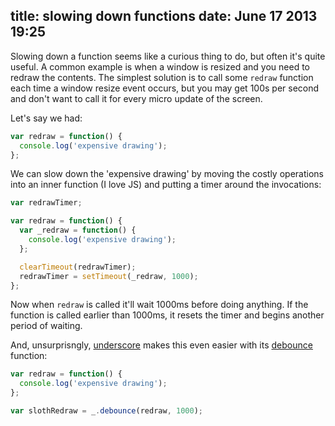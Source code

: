 title: slowing down functions
date: June 17 2013 19:25
---

Slowing down a function seems like a curious thing to do, but often it's quite useful. A common example is when a window is resized and you need to redraw the contents. The simplest solution is to call some `redraw` function each time a window resize event occurs, but you may get 100s per second and don't want to call it for every micro update of the screen.

Let's say we had:

```javascript
var redraw = function() {
  console.log('expensive drawing');
};
```

We can slow down the 'expensive drawing' by moving the costly operations into an inner function (I love JS) and putting a timer around the invocations:

```javascript
var redrawTimer;

var redraw = function() {
  var _redraw = function() {
    console.log('expensive drawing');
  };

  clearTimeout(redrawTimer);
  redrawTimer = setTimeout(_redraw, 1000);
};
```

Now when `redraw` is called it'll wait 1000ms before doing anything. If the function is called earlier than 1000ms, it resets the timer and begins another period of waiting.

And, unsurprisngly, [underscore](http://underscorejs.org/) makes this even easier with its [debounce](http://underscorejs.org/#debounce) function:

```javascript
var redraw = function() {
  console.log('expensive drawing');
};

var slothRedraw = _.debounce(redraw, 1000);
```
